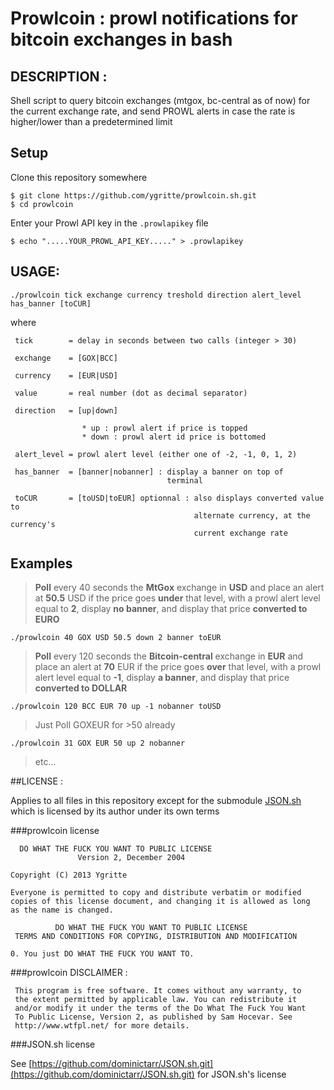 # Prowlcoin : prowl notifications for bitcoin exchanges in bash

## DESCRIPTION :


Shell script to query bitcoin exchanges (mtgox, bc-central as of now)
for the  current exchange rate, and send PROWL alerts in case the
rate is higher/lower than a predetermined limit

## Setup

Clone this repository somewhere

    $ git clone https://github.com/ygritte/prowlcoin.sh.git
    $ cd prowlcoin

Enter your Prowl API key in the `.prowlapikey` file

    $ echo ".....YOUR_PROWL_API_KEY....." > .prowlapikey

## USAGE:

    ./prowlcoin tick exchange currency treshold direction alert_level has_banner [toCUR]

where

     tick        = delay in seconds between two calls (integer > 30)

     exchange    = [GOX|BCC]

     currency    = [EUR|USD]

     value       = real number (dot as decimal separator)

     direction   = [up|down]

                    * up : prowl alert if price is topped
                    * down : prowl alert id price is bottomed

     alert_level = prowl alert level (either one of -2, -1, 0, 1, 2)

     has_banner  = [banner|nobanner] : display a banner on top of
                                       terminal

     toCUR       = [toUSD|toEUR] optionnal : also displays converted value to
                                             alternate currency, at the currency's
                                             current exchange rate
## Examples

>**Poll** every 40 seconds the **MtGox** exchange in **USD** and place
>an alert at **50.5** USD if the price goes **under** that level, with a
>prowl alert level equal to **2**, display **no banner**, and
>display that price **converted to EURO**

    ./prowlcoin 40 GOX USD 50.5 down 2 banner toEUR


>**Poll** every 120 seconds the **Bitcoin-central** exchange in **EUR** and place
>an alert at **70** EUR if the price goes **over** that level, with a
>prowl alert level equal to **-1**, display **a banner**, and
>display that price **converted to DOLLAR**

    ./prowlcoin 120 BCC EUR 70 up -1 nobanner toUSD

>Just Poll GOXEUR for >50 already

    ./prowlcoin 31 GOX EUR 50 up 2 nobanner

>etc...


##LICENSE :

Applies to all files in this repository except for the submodule
[JSON.sh](https://github.com/dominictarr/JSON.sh.git) which is licensed
by its author under its own terms

###prowlcoin license

      DO WHAT THE FUCK YOU WANT TO PUBLIC LICENSE
                   Version 2, December 2004

    Copyright (C) 2013 Ygritte

    Everyone is permitted to copy and distribute verbatim or modified
    copies of this license document, and changing it is allowed as long
    as the name is changed.

              DO WHAT THE FUCK YOU WANT TO PUBLIC LICENSE
     TERMS AND CONDITIONS FOR COPYING, DISTRIBUTION AND MODIFICATION

    0. You just DO WHAT THE FUCK YOU WANT TO.


###prowlcoin DISCLAIMER :

     This program is free software. It comes without any warranty, to
     the extent permitted by applicable law. You can redistribute it
     and/or modify it under the terms of the Do What The Fuck You Want
     To Public License, Version 2, as published by Sam Hocevar. See
     http://www.wtfpl.net/ for more details.

###JSON.sh license

See [https://github.com/dominictarr/JSON.sh.git](https://github.com/dominictarr/JSON.sh.git) for
JSON.sh's license

